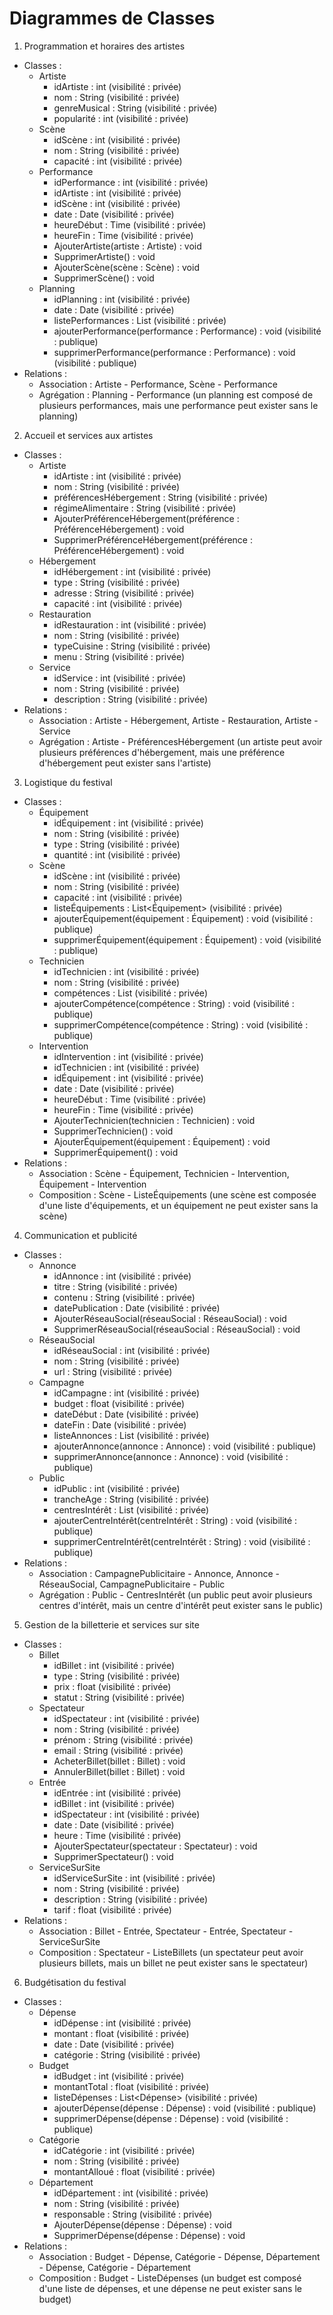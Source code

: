 # Diagrammes de Classes

1. Programmation et horaires des artistes

- Classes :
    - Artiste
        - idArtiste : int (visibilité : privée)
        - nom : String (visibilité : privée)
        - genreMusical : String (visibilité : privée)
        - popularité : int (visibilité : privée)
    - Scène
        - idScène : int (visibilité : privée)
        - nom : String (visibilité : privée)
        - capacité : int (visibilité : privée)
    - Performance
        - idPerformance : int (visibilité : privée)
        - idArtiste : int (visibilité : privée)
        - idScène : int (visibilité : privée)
        - date : Date (visibilité : privée)
        - heureDébut : Time (visibilité : privée)
        - heureFin : Time (visibilité : privée)
        - AjouterArtiste(artiste : Artiste) : void
        - SupprimerArtiste() : void
        - AjouterScène(scène : Scène) : void
        - SupprimerScène() : void
    - Planning
        - idPlanning : int (visibilité : privée)
        - date : Date (visibilité : privée)
        - listePerformances : List<Performance> (visibilité : privée)
        - ajouterPerformance(performance : Performance) : void (visibilité : publique)
        - supprimerPerformance(performance : Performance) : void (visibilité : publique)
- Relations :
    - Association : Artiste - Performance, Scène - Performance
    - Agrégation : Planning - Performance (un planning est composé de plusieurs performances, mais une performance peut
      exister sans le planning)

2. Accueil et services aux artistes

- Classes :
    - Artiste
        - idArtiste : int (visibilité : privée)
        - nom : String (visibilité : privée)
        - préférencesHébergement : String (visibilité : privée)
        - régimeAlimentaire : String (visibilité : privée)
        - AjouterPréférenceHébergement(préférence : PréférenceHébergement) : void
        - SupprimerPréférenceHébergement(préférence : PréférenceHébergement) : void
    - Hébergement
        - idHébergement : int (visibilité : privée)
        - type : String (visibilité : privée)
        - adresse : String (visibilité : privée)
        - capacité : int (visibilité : privée)
    - Restauration
        - idRestauration : int (visibilité : privée)
        - nom : String (visibilité : privée)
        - typeCuisine : String (visibilité : privée)
        - menu : String (visibilité : privée)
    - Service
        - idService : int (visibilité : privée)
        - nom : String (visibilité : privée)
        - description : String (visibilité : privée)
- Relations :
    - Association : Artiste - Hébergement, Artiste - Restauration, Artiste - Service
    - Agrégation : Artiste - PréférencesHébergement (un artiste peut avoir plusieurs préférences d'hébergement, mais une
      préférence d'hébergement peut exister sans l'artiste)

3. Logistique du festival

- Classes :
    - Équipement
        - idÉquipement : int (visibilité : privée)
        - nom : String (visibilité : privée)
        - type : String (visibilité : privée)
        - quantité : int (visibilité : privée)
    - Scène
        - idScène : int (visibilité : privée)
        - nom : String (visibilité : privée)
        - capacité : int (visibilité : privée)
        - listeÉquipements : List<Équipement> (visibilité : privée)
        - ajouterÉquipement(équipement : Équipement) : void (visibilité : publique)
        - supprimerÉquipement(équipement : Équipement) : void (visibilité : publique)
    - Technicien
        - idTechnicien : int (visibilité : privée)
        - nom : String (visibilité : privée)
        - compétences : List<String> (visibilité : privée)
        - ajouterCompétence(compétence : String) : void (visibilité : publique)
        - supprimerCompétence(compétence : String) : void (visibilité : publique)
    - Intervention
        - idIntervention : int (visibilité : privée)
        - idTechnicien : int (visibilité : privée)
        - idÉquipement : int (visibilité : privée)
        - date : Date (visibilité : privée)
        - heureDébut : Time (visibilité : privée)
        - heureFin : Time (visibilité : privée)
        - AjouterTechnicien(technicien : Technicien) : void
        - SupprimerTechnicien() : void
        - AjouterÉquipement(équipement : Équipement) : void
        - SupprimerÉquipement() : void
- Relations :
    - Association : Scène - Équipement, Technicien - Intervention, Équipement - Intervention
    - Composition : Scène - ListeÉquipements (une scène est composée d'une liste d'équipements, et un équipement ne peut
      exister sans la scène)

4. Communication et publicité

- Classes :
    - Annonce
        - idAnnonce : int (visibilité : privée)
        - titre : String (visibilité : privée)
        - contenu : String (visibilité : privée)
        - datePublication : Date (visibilité : privée)
        - AjouterRéseauSocial(réseauSocial : RéseauSocial) : void
        - SupprimerRéseauSocial(réseauSocial : RéseauSocial) : void
    - RéseauSocial
        - idRéseauSocial : int (visibilité : privée)
        - nom : String (visibilité : privée)
        - url : String (visibilité : privée)
    - Campagne
        - idCampagne : int (visibilité : privée)
        - budget : float (visibilité : privée)
        - dateDébut : Date (visibilité : privée)
        - dateFin : Date (visibilité : privée)
        - listeAnnonces : List<Annonce> (visibilité : privée)
        - ajouterAnnonce(annonce : Annonce) : void (visibilité : publique)
        - supprimerAnnonce(annonce : Annonce) : void (visibilité : publique)
    - Public
        - idPublic : int (visibilité : privée)
        - trancheAge : String (visibilité : privée)
        - centresIntérêt : List<String> (visibilité : privée)
        - ajouterCentreIntérêt(centreIntérêt : String) : void (visibilité : publique)
        - supprimerCentreIntérêt(centreIntérêt : String) : void (visibilité : publique)
- Relations :
    - Association : CampagnePublicitaire - Annonce, Annonce - RéseauSocial, CampagnePublicitaire - Public
    - Agrégation : Public - CentresIntérêt (un public peut avoir plusieurs centres d'intérêt, mais un centre d'intérêt
      peut exister sans le public)

5. Gestion de la billetterie et services sur site

- Classes :
    - Billet
        - idBillet : int (visibilité : privée)
        - type : String (visibilité : privée)
        - prix : float (visibilité : privée)
        - statut : String (visibilité : privée)
    - Spectateur
        - idSpectateur : int (visibilité : privée)
        - nom : String (visibilité : privée)
        - prénom : String (visibilité : privée)
        - email : String (visibilité : privée)
        - AcheterBillet(billet : Billet) : void
        - AnnulerBillet(billet : Billet) : void
    - Entrée
        - idEntrée : int (visibilité : privée)
        - idBillet : int (visibilité : privée)
        - idSpectateur : int (visibilité : privée)
        - date : Date (visibilité : privée)
        - heure : Time (visibilité : privée)
        - AjouterSpectateur(spectateur : Spectateur) : void
        - SupprimerSpectateur() : void
    - ServiceSurSite
        - idServiceSurSite : int (visibilité : privée)
        - nom : String (visibilité : privée)
        - description : String (visibilité : privée)
        - tarif : float (visibilité : privée)
- Relations :
    - Association : Billet - Entrée, Spectateur - Entrée, Spectateur - ServiceSurSite
    - Composition : Spectateur - ListeBillets (un spectateur peut avoir plusieurs billets, mais un billet ne peut
      exister sans le spectateur)

6. Budgétisation du festival

- Classes :
    - Dépense
        - idDépense : int (visibilité : privée)
        - montant : float (visibilité : privée)
        - date : Date (visibilité : privée)
        - catégorie : String (visibilité : privée)
    - Budget
        - idBudget : int (visibilité : privée)
        - montantTotal : float (visibilité : privée)
        - listeDépenses : List<Dépense> (visibilité : privée)
        - ajouterDépense(dépense : Dépense) : void (visibilité : publique)
        - supprimerDépense(dépense : Dépense) : void (visibilité : publique)
    - Catégorie
        - idCatégorie : int (visibilité : privée)
        - nom : String (visibilité : privée)
        - montantAlloué : float (visibilité : privée)
    - Département
        - idDépartement : int (visibilité : privée)
        - nom : String (visibilité : privée)
        - responsable : String (visibilité : privée)
        - AjouterDépense(dépense : Dépense) : void
        - SupprimerDépense(dépense : Dépense) : void
- Relations :
    - Association : Budget - Dépense, Catégorie - Dépense, Département - Dépense, Catégorie - Département
    - Composition : Budget - ListeDépenses (un budget est composé d'une liste de dépenses, et une dépense ne peut
      exister sans le budget)
